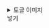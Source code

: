 <details><summary>토글 이미지<br>넣기</summary>  
  
  ㅋㅋㅋㅋㅋㅋㅋㅋㅋㅋㅋㅋㅋ  
ㄸㄸㄸㄸㄸㄸㄸㄸㄸㄸㄸㄸㄸ  
ㄴㄴㄴㄴㄴㄴㄴㄴㄴㄴㄴㄴㄴ  
1. ㄴㅁㄹㄴㅇㅁㄹㄴ  
   1. 11111111111111111  
      1. 333333333333333333  
         1. 4444444444444444  
   1. 22222222222222222  
1. ㄴㅇㄹㅇㄴㄹㄴㅇㄹㄴㅇ  
1. ㄴㄹㄴㅇㄹㄴ  
  
ㄴㄹㅇㄴㄹㅇㄴㄹㅇㄴㄹ  
![IMAGE](https://raw.githubusercontent.com/nogi-bot/resources/main/superpil0220/images/37d0ebeb-5e3a-4062-b4b9-150c39378bb6-demo_image.jpg)  
아래는 테이블  
|1<br><br>`코드`<br>|2<br>|  
|:---|:---|
|3<br>하하하하하하하하핳<br>|4<br>|  
|5<br>|6ㄴㄹㄴㅁㄹㅁㄴㅇ<br>|  
</details>